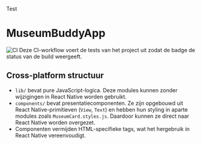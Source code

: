 Test
# MuseumBuddyApp
![CI](https://github.com/<user>/MuseumBuddyApp/actions/workflows/ci.yml/badge.svg)
Deze CI-workflow voert de tests van het project uit zodat de badge de status van de build weergeeft.

## Cross-platform structuur

- `lib/` bevat pure JavaScript-logica. Deze modules kunnen zonder wijzigingen in React Native worden gebruikt.
- `components/` bevat presentatiecomponenten. Ze zijn opgebouwd uit React Native-primitieven (`View`, `Text`) en hebben hun styling in aparte modules zoals `MuseumCard.styles.js`. Daardoor kunnen ze direct naar React Native worden overgezet.
- Componenten vermijden HTML-specifieke tags, wat het hergebruik in React Native vereenvoudigt.
